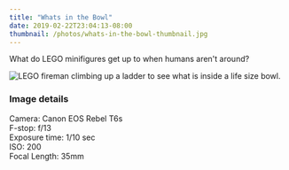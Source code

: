 ```yaml
---
title: "Whats in the Bowl"
date: 2019-02-22T23:04:13-08:00
thumbnail: /photos/whats-in-the-bowl-thumbnail.jpg
---
```


What do LEGO minifigures get up to when humans aren't around?

![LEGO fireman climbing up a ladder to see what is inside a life size bowl.](/photos/whats-in-the-bowl.jpg)


<!--more-->

### Image details
Camera: Canon EOS Rebel T6s  
F-stop: f/13  
Exposure time: 1/10 sec  
ISO: 200  
Focal Length: 35mm  


